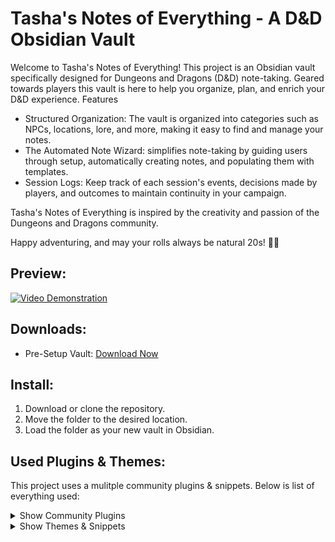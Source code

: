# Tasha's Notes of Everything - A D&D Obsidian Vault

Welcome to Tasha's Notes of Everything! This project is an Obsidian vault specifically designed for Dungeons and Dragons (D&D) note-taking. Geared towards players this vault is here to help you organize, plan, and enrich your D&D experience.
Features

- Structured Organization: The vault is organized into categories such as NPCs, locations, lore, and more, making it easy to find and manage your notes.
- The Automated Note Wizard: simplifies note-taking by guiding users through setup, automatically creating notes, and populating them with templates.
- Session Logs: Keep track of each session's events, decisions made by players, and outcomes to maintain continuity in your campaign.

Tasha's Notes of Everything is inspired by the creativity and passion of the Dungeons and Dragons community.

Happy adventuring, and may your rolls always be natural 20s! 🎲✨


## Preview:
[![Video Demonstration](https://img.youtube.com/vi/4pe6QYOFPL8/maxresdefault.jpg)](https://www.youtube.com/watch?v=4pe6QYOFPL8)


## Downloads:
* Pre-Setup Vault:
    [Download Now](https://github.com/kevinkickback/Tashas-Notes-of-Everything/releases/download/v1.3/TashasNotesOfEverything.v1.3.rar)



## Install:
1. Download or clone the repository.
2. Move the folder to the desired location.
3. Load the folder as your new vault in Obsidian.



## Used Plugins & Themes:
This project uses a mulitple community plugins & snippets. Below is list of everything used:


<details><summary>Show Community Plugins</summary>

### Community Plugins:
- [x] Buttons
- [x] Dataview
- [x] Icon Shortcodes
- [x] Iconize
- [x] Link Headers Directly
- [x] Quickadd
- [x] Style Settings
- [x] Sortable
- [x] Templater
</details>

<details><summary>Show Themes & Snippets</summary>

### Themes and Snippets:

- [x] [Prism](https://github.com/damiankorcz/Prism-Theme) theme by Damian Korcz
- [x] Multiple code snippets from [ITS](https://github.com/SlRvb/Obsidian--ITS-Theme) theme by SlRvb
</details>
